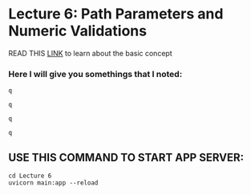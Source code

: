 # Lecture 6: Path Parameters and Numeric Validations
READ THIS [LINK](https://fastapi.tiangolo.com/tutorial/path-params-numeric-validations/) to learn about the basic concept

### Here I will give you somethings that I noted:

```
q
```
```
q
```
```
q
```
```
q
```
## USE THIS COMMAND TO START APP SERVER:
```
cd Lecture 6
uvicorn main:app --reload
```
